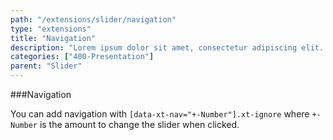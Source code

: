 ```yaml
---
path: "/extensions/slider/navigation"
type: "extensions"
title: "Navigation"
description: "Lorem ipsum dolor sit amet, consectetur adipiscing elit. Nunc tempus laoreet leo sit amet iaculis."
categories: ["400-Presentation"]
parent: "Slider"
---
```


###Navigation

You can add navigation with `[data-xt-nav="+-Number"].xt-ignore` where `+-Number` is the amount to change the slider when clicked.

<script type="text/plain" class="language-markup">
  <button type="button" class="btn xt-ignore" data-xt-nav="-1" title="Previous slide">
    <span class="icon-xt--chevron-left"></span>
  </button>
  <button type="button" class="btn xt-ignore" data-xt-nav="1" title="Next slide">
    <span class="icon-xt--chevron-right"></span>
  </button>
</script>

<demo>
  <demovanilla src="demos/inline/demos/slider/navigation">
  </demovanilla>
</demo>
